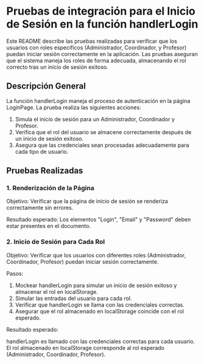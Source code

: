 # Pruebas de integración para el Inicio de Sesión en la función handlerLogin
Este README describe las pruebas realizadas para verificar que los usuarios con roles específicos (Administrador, Coordinador, y Profesor) puedan iniciar sesión correctamente en la aplicación. Las pruebas aseguran que el sistema maneja los roles de forma adecuada, almacenando el rol correcto tras un inicio de sesión exitoso.
## Descripción General
La función handlerLogin maneja el proceso de autenticación en la página LoginPage. La prueba realiza las siguientes acciones:

1. Simula el inicio de sesión para un Administrador, Coordinador y Profesor.
2. Verifica que el rol del usuario se almacene correctamente después de un inicio de sesión exitoso.
3. Asegura que las credenciales sean procesadas adecuadamente para cada tipo de usuario.

## Pruebas Realizadas
### 1. Renderización de la Página
Objetivo: Verificar que la página de inicio de sesión se renderiza correctamente sin errores.

Resultado esperado: Los elementos "Login", "Email" y "Password" deben estar presentes en el documento.

### 2. Inicio de Sesión para Cada Rol
Objetivo: Verificar que los usuarios con diferentes roles (Administrador, Coordinador, Profesor) puedan iniciar sesión correctamente.

Pasos:

1. Mockear handlerLogin para simular un inicio de sesión exitoso y almacenar el rol en localStorage.
2. Simular las entradas del usuario para cada rol.
3. Verificar que handlerLogin se llama con las credenciales correctas.
4. Asegurar que el rol almacenado en localStorage coincide con el rol esperado.

Resultado esperado:

handlerLogin es llamado con las credenciales correctas para cada usuario.
El rol almacenado en localStorage corresponde al rol esperado (Administrador, Coordinador, Profesor).
